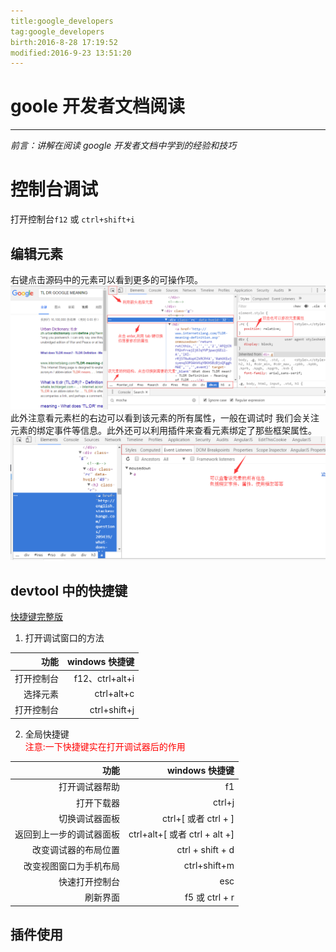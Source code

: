 ```yaml
---   
title:google_developers   
tag:google_developers   
birth:2016-8-28 17:19:52   
modified:2016-9-23 13:51:20   
---
```


goole 开发者文档阅读
===
---
_前言：讲解在阅读 google 开发者文档中学到的经验和技巧_



# 控制台调试
打开控制台`f12` 或 `ctrl+shift+i`
## 编辑元素
右键点击源码中的元素可以看到更多的可操作项。
![](../img/tool_chrome_addproject7.png)
此外注意看元素栏的右边可以看到该元素的所有属性，一般在调试时
我们会关注元素的绑定事件等信息。此外还可以利用插件来查看元素绑定了那些框架属性。
![](../img/tool_chrome_ele2.png)

## devtool 中的快捷键

[快捷键完整版](https://developers.google.com/web/tools/chrome-devtools/iterate/inspect-styles/shortcuts?hl=en)

1. 打开调试窗口的方法

|       功能 |  windows 快捷键 |
| ---------: | --------------: |
| 打开控制台 | f12、ctrl+alt+i |
|   选择元素 |      ctrl+alt+c |
| 打开控制台 |    ctrl+shift+j |

2. 全局快捷键   
<span style="color:red">注意:一下快捷键实在打开调试器后的作用</span><br>

|                     功能 |                  windows 快捷键 |
| -----------------------: | ------------------------------: |
|           打开调试器帮助 |                              f1 |
|               打开下载器 |                          ctrl+j |
|           切换调试器面板 |          ctrl+\[ 或者 ctrl + \] |
| 返回到上一步的调试器面板 | ctrl+alt+\[ 或者 ctrl + alt +\] |
|     改变调试器的布局位置 |                ctrl + shift + d |
|   改变视图窗口为手机布局 |                    ctrl+shift+m |
|           快速打开控制台 |                             esc |
|                 刷新界面 |                  f5 或 ctrl + r |

## 插件使用








